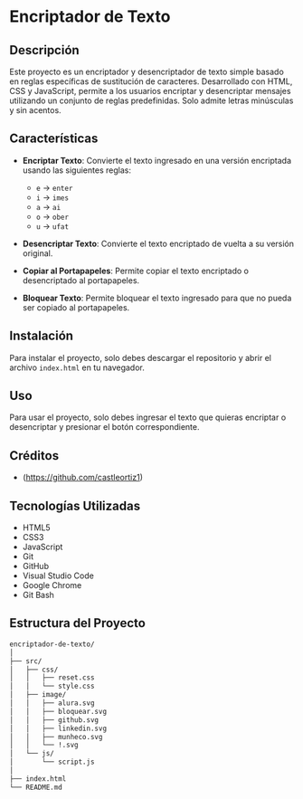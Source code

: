 # Encriptador de Texto

## Descripción

Este proyecto es un encriptador y desencriptador de texto simple basado en reglas específicas de sustitución de caracteres. Desarrollado con HTML, CSS y JavaScript, permite a los usuarios encriptar y desencriptar mensajes utilizando un conjunto de reglas predefinidas. Solo admite letras minúsculas y sin acentos.

## Características

- **Encriptar Texto**: Convierte el texto ingresado en una versión encriptada usando las siguientes reglas:
  - `e` -> `enter`
  - `i` -> `imes`
  - `a` -> `ai`
  - `o` -> `ober`
  - `u` -> `ufat`

- **Desencriptar Texto**: Convierte el texto encriptado de vuelta a su versión original.

- **Copiar al Portapapeles**: Permite copiar el texto encriptado o desencriptado al portapapeles.

- **Bloquear Texto**: Permite bloquear el texto ingresado para que no pueda ser copiado al portapapeles.

## Instalación

Para instalar el proyecto, solo debes descargar el repositorio y abrir el archivo `index.html` en tu navegador.

## Uso

Para usar el proyecto, solo debes ingresar el texto que quieras encriptar o desencriptar y presionar el botón correspondiente.

## Créditos

- <Jonathan Isai Castillo>(https://github.com/castleortiz1)

## Tecnologías Utilizadas

- HTML5
- CSS3
- JavaScript
- Git
- GitHub
- Visual Studio Code
- Google Chrome
- Git Bash

## Estructura del Proyecto

```bash
encriptador-de-texto/
│
├── src/
│   ├── css/
│   │   ├── reset.css
│   │   └── style.css
│   ├── image/
│   │   ├── alura.svg
│   │   ├── bloquear.svg
│   │   ├── github.svg
│   │   ├── linkedin.svg
│   │   ├── munheco.svg
│   │   └── !.svg
│   └── js/
│       └── script.js
│
├── index.html
└── README.md
